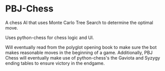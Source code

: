 # PBJ-Chess

A chess AI that uses Monte Carlo Tree Search to determine the optimal move.

Uses python-chess for chess logic and UI.

Will eventually read from the polyglot opening book to make sure the bot makes reasonable moves in the beginning of a game. Additionally, PBJ Chess will eventually make use of python-chess's the Gaviota and Syzygy ending tables to ensure victory in the endgame.
